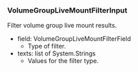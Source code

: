 ### VolumeGroupLiveMountFilterInput
Filter volume group live mount results.

- field: VolumeGroupLiveMountFilterField
  - Type of filter.
- texts: list of System.Strings
  - Values for the filter type.

